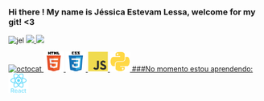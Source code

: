 ### Hi there ! My name is Jéssica Estevam Lessa, welcome for my git! <3

<img src="https://user-images.githubusercontent.com/93428392/224326504-8f72cff3-fd93-4a1c-92fc-2c330ac7260f.png" alt="jel" height="200"/>

  <a href="https://github.com/Jessicalesssa">
  <img width="48%" src="https://github-readme-stats.vercel.app/api?username=Jessicalessa&show_icons=true&theme=onedark&include_all_commits=true&count_private=true"/>
  <img width="40%" src="https://github-readme-stats.vercel.app/api/top-langs/?username=Jessicalessa&layout=compact&langs_count=7&theme=onedark"/>

<p >
<img src="https://user-images.githubusercontent.com/93428392/224031652-282e110f-6191-4f2e-80cc-178a116f187d.png" alt="octocat" width="100" height="100"/>
<img src="https://raw.githubusercontent.com/devicons/devicon/master/icons/html5/html5-original-wordmark.svg" alt="html5" width="40" height="40"/> 
<img src="https://raw.githubusercontent.com/devicons/devicon/master/icons/css3/css3-original-wordmark.svg" alt="css3" width="40" height="40"/> 
<img src="https://raw.githubusercontent.com/devicons/devicon/master/icons/javascript/javascript-original.svg" alt="javascript" width="40" height="40"/> 
<img src="https://raw.githubusercontent.com/devicons/devicon/master/icons/python/python-plain.svg" alt="Python" width="40" height="40" />
  ###No momento estou aprendendo:
<img src="https://raw.githubusercontent.com/devicons/devicon/master/icons/react/react-original-wordmark.svg" alt="react" width="40" height="40"/>
</p>
